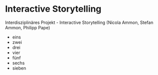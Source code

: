 Interactive Storytelling
========================

Interdisziplinäres Projekt - Interactive Storytelling  (Nicola Ammon, Stefan Ammon, Philipp Pape)

- eins
- zwei
- drei
- vier
- fünf
- sechs
- sieben
